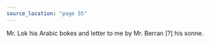 ```yaml
---
source_location: "page 55"
---
```

Mr. Lok his Arabic bokes and letter to me by Mr. Berran [?] his sonne.

